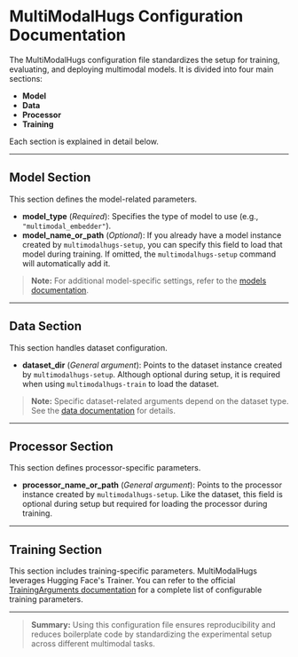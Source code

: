 # MultiModalHugs Configuration Documentation

The MultiModalHugs configuration file standardizes the setup for training, evaluating, and deploying multimodal models. It is divided into four main sections:

- **Model**
- **Data**
- **Processor**
- **Training**

Each section is explained in detail below.

---

## Model Section

This section defines the model-related parameters.

- **model_type** (*Required*): Specifies the type of model to use (e.g., `"multimodal_embedder"`).
- **model_name_or_path** (*Optional*): If you already have a model instance created by `multimodalhugs-setup`, you can specify this field to load that model during training. If omitted, the `multimodalhugs-setup` command will automatically add it.

> **Note:** For additional model-specific settings, refer to the <a href="/docs/models/">models documentation</a>.
> 
---

## Data Section

This section handles dataset configuration.

- **dataset_dir** (*General argument*): Points to the dataset instance created by `multimodalhugs-setup`. Although optional during setup, it is required when using `multimodalhugs-train` to load the dataset.

> **Note:** Specific dataset-related arguments depend on the dataset type. See the <a href="/docs/data/">data documentation</a> for details.

---

## Processor Section

This section defines processor-specific parameters.

- **processor_name_or_path** (*General argument*): Points to the processor instance created by `multimodalhugs-setup`. Like the dataset, this field is optional during setup but required for loading the processor during training.

---

## Training Section

This section includes training-specific parameters. MultiModalHugs leverages Hugging Face's Trainer. You can refer to the official <a href="https://huggingface.co/docs/transformers/v4.49.0/en/main_classes/trainer#transformers.TrainingArguments">TrainingArguments documentation</a> for a complete list of configurable training parameters.

---

> **Summary:** Using this configuration file ensures reproducibility and reduces boilerplate code by standardizing the experimental setup across different multimodal tasks.

